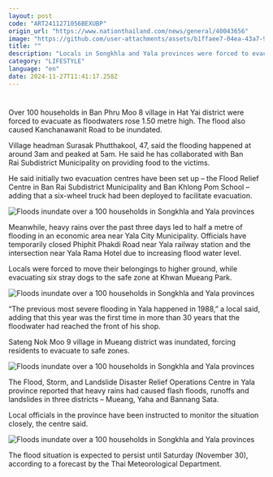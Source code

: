 ```yaml
---
layout: post
code: "ART2411271056BEXUBP"
origin_url: "https://www.nationthailand.com/news/general/40043656"
image: "https://github.com/user-attachments/assets/b1ffaee7-04ea-43a7-976c-5751d35d3727"
title: ""
description: "Locals in Songkhla and Yala provinces were forced to evacuate to higher ground following floods caused by heavy rains early on Wednesday."
category: "LIFESTYLE"
language: "en"
date: 2024-11-27T11:41:17.258Z
---
```


# 









Over 100 households in Ban Phru Moo 8 village in Hat Yai district were forced to evacuate as floodwaters rose 1.50 metre high. The flood also caused Kanchanawanit Road to be inundated.

Village headman Surasak Phutthakool, 47, said the flooding happened at around 3am and peaked at 5am. He said he has collaborated with Ban Rai Subdistrict Municipality on providing food to the victims.

He said initially two evacuation centres have been set up – the Flood Relief Centre in Ban Rai Subdistrict Municipality and Ban Khlong Pom School – adding that a six-wheel truck had been deployed to facilitate evacuation.

  ![Floods inundate over a 100 households in Songkhla and Yala provinces](https://github.com/user-attachments/assets/fb09d35c-d2d8-4f05-be34-ef3f5a5803ef)

Meanwhile, heavy rains over the past three days led to half a metre of flooding in an economic area near Yala City Municipality. Officials have temporarily closed Phiphit Phakdi Road near Yala railway station and the intersection near Yala Rama Hotel due to increasing flood water level.

Locals were forced to move their belongings to higher ground, while evacuating six stray dogs to the safe zone at Khwan Mueang Park.

  ![Floods inundate over a 100 households in Songkhla and Yala provinces](https://github.com/user-attachments/assets/57b67b08-bef8-4a88-864f-db1add345fad)

“The previous most severe flooding in Yala happened in 1988,” a local said, adding that this year was the first time in more than 30 years that the floodwater had reached the front of his shop.

Sateng Nok Moo 9 village in Mueang district was inundated, forcing residents to evacuate to safe zones.

  ![Floods inundate over a 100 households in Songkhla and Yala provinces](https://github.com/user-attachments/assets/8c025263-86f1-482f-abfc-87639ffda3fb)

The Flood, Storm, and Landslide Disaster Relief Operations Centre in Yala province reported that heavy rains had caused flash floods, runoffs and landslides in three districts – Mueang, Yaha and Bannang Sata.

Local officials in the province have been instructed to monitor the situation closely, the centre said.

  ![Floods inundate over a 100 households in Songkhla and Yala provinces](https://github.com/user-attachments/assets/9d8522fa-e628-4629-b49e-e222e49effc7)

The flood situation is expected to persist until Saturday (November 30), according to a forecast by the Thai Meteorological Department.

